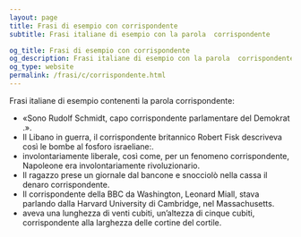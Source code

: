 ```yaml
---
layout: page
title: Frasi di esempio con corrispondente 
subtitle: Frasi italiane di esempio con la parola  corrispondente

og_title: Frasi di esempio con corrispondente 
og_description: Frasi italiane di esempio con la parola  corrispondente
og_type: website
permalink: /frasi/c/corrispondente.html
---
```


Frasi italiane di esempio contenenti la parola corrispondente:


- «Sono Rudolf Schmidt, capo corrispondente parlamentare del Demokrat .».
- Il Libano in guerra, il corrispondente britannico Robert Fisk descriveva così le bombe al fosforo israeliane:.
- involontariamente liberale, così come, per un fenomeno corrispondente, Napoleone era involontariamente rivoluzionario.
- Il ragazzo prese un giornale dal bancone e snocciolò nella cassa il denaro corrispondente.
- Il corrispondente della BBC da Washington, Leonard Miall, stava parlando dalla Harvard University di Cambridge, nel Massachusetts.
- aveva una lunghezza di venti cubiti, un’altezza di cinque cubiti, corrispondente alla larghezza delle cortine del cortile.
